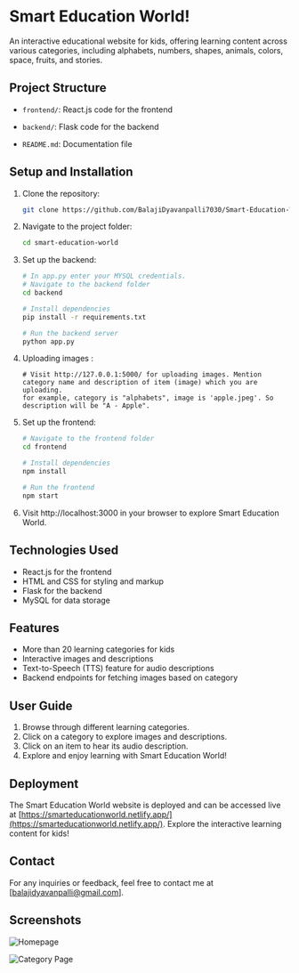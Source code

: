 # Smart Education World!

An interactive educational website for kids, offering learning content across various categories, including alphabets, numbers, shapes, animals, colors, space, fruits, and stories.

## Project Structure

- `frontend/`: React.js code for the frontend

- `backend/`: Flask code for the backend

- `README.md`: Documentation file

## Setup and Installation

1. Clone the repository:

   ```bash
   git clone https://github.com/BalajiDyavanpalli7030/Smart-Education-World.git

2. Navigate to the project folder:

   ```bash
   cd smart-education-world

3. Set up the backend:

   ```bash
   # In app.py enter your MYSQL credentials.
   # Navigate to the backend folder
   cd backend

   # Install dependencies
   pip install -r requirements.txt

   # Run the backend server
   python app.py
   
4. Uploading images :
   ```
   # Visit http://127.0.0.1:5000/ for uploading images. Mention category name and description of item (image) which you are uploading.
   for example, category is "alphabets", image is 'apple.jpeg'. So description will be "A - Apple".

5. Set up the frontend:

   ```bash
   # Navigate to the frontend folder
   cd frontend

   # Install dependencies
   npm install

   # Run the frontend
   npm start
   
6. Visit http://localhost:3000 in your browser to explore Smart Education World.


## Technologies Used

- React.js for the frontend
- HTML and CSS for styling and markup
- Flask for the backend
- MySQL for data storage

## Features

- More than 20 learning categories for kids
- Interactive images and descriptions
- Text-to-Speech (TTS) feature for audio descriptions
- Backend endpoints for fetching images based on category

## User Guide

1. Browse through different learning categories.
2. Click on a category to explore images and descriptions.
3. Click on an item to hear its audio description.
4. Explore and enjoy learning with Smart Education World!

## Deployment

The Smart Education World website is deployed and can be accessed live at [https://smarteducationworld.netlify.app/](https://smarteducationworld.netlify.app/). Explore the interactive learning content for kids!


## Contact

For any inquiries or feedback, feel free to contact me at [balajidyavanpalli@gmail.com].

## Screenshots

![Homepage](https://drive.google.com/uc?id=1Ft-S7DOcc-SmZERdva7HryV55hAkusUM)


![Category Page](https://drive.google.com/uc?id=1Uiz9iGFXyyMCAHZ1Hdv_gyglVizq29t3)






